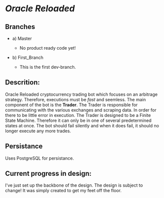 # *Oracle Reloaded*

## Branches
   - a) Master
     	- No product ready code yet! 

   - b) First_Branch
     	- This is the first dev-branch.

## Descrition:
Oracle Reloaded cryptocurrency trading bot which focuses on an arbitrage strategy. Therefore, executions must be *fast* and seemless. The main component of the bot is the **Trader**. The Trader is responsible for communicating with the various exchanges and scraping data. In order for there to be little error in execution. The Trader is designed to be a Finite State Machine. Therefore it can only be in one of several predetermined states at once. The bot should fail silently and when it does fail, it should no longer execute any more trades. 

## Persistance
Uses PostgreSQL for persistance. 

## Current progress in design:
I've just set up the backbone of the design. The design is subject to change! It was simply created to get my feet off the floor. 

